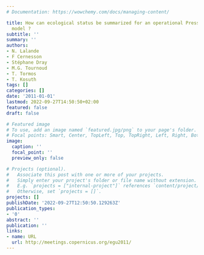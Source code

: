 ```yaml
---
# Documentation: https://wowchemy.com/docs/managing-content/

title: How can ecological status be summarized for an operational Pressures/States
  model ?
subtitle: ''
summary: ''
authors:
- N. Lalande
- F Cernesson
- Stéphane Dray
- M.G. Tournoud
- T. Tormos
- T. Kosuth
tags: []
categories: []
date: '2011-01-01'
lastmod: 2022-09-27T14:50:50+02:00
featured: false
draft: false

# Featured image
# To use, add an image named `featured.jpg/png` to your page's folder.
# Focal points: Smart, Center, TopLeft, Top, TopRight, Left, Right, BottomLeft, Bottom, BottomRight.
image:
  caption: ''
  focal_point: ''
  preview_only: false

# Projects (optional).
#   Associate this post with one or more of your projects.
#   Simply enter your project's folder or file name without extension.
#   E.g. `projects = ["internal-project"]` references `content/project/deep-learning/index.md`.
#   Otherwise, set `projects = []`.
projects: []
publishDate: '2022-09-27T12:50:50.129263Z'
publication_types:
- '0'
abstract: ''
publication: ''
links:
- name: URL
  url: http://meetings.copernicus.org/egu2011/
---
```


